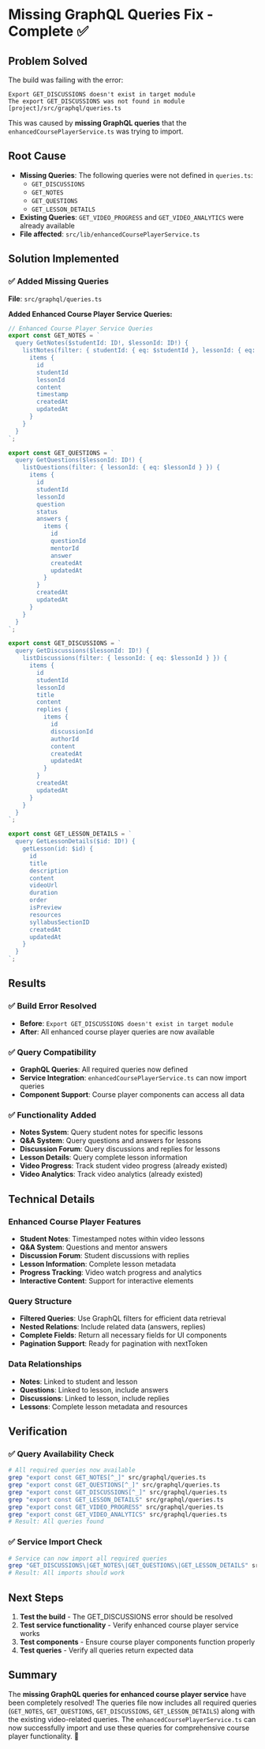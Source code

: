 # Missing GraphQL Queries Fix - Complete ✅

## Problem Solved
The build was failing with the error:
```
Export GET_DISCUSSIONS doesn't exist in target module
The export GET_DISCUSSIONS was not found in module [project]/src/graphql/queries.ts
```

This was caused by **missing GraphQL queries** that the `enhancedCoursePlayerService.ts` was trying to import.

## Root Cause
- **Missing Queries**: The following queries were not defined in `queries.ts`:
  - `GET_DISCUSSIONS`
  - `GET_NOTES`
  - `GET_QUESTIONS`
  - `GET_LESSON_DETAILS`
- **Existing Queries**: `GET_VIDEO_PROGRESS` and `GET_VIDEO_ANALYTICS` were already available
- **File affected**: `src/lib/enhancedCoursePlayerService.ts`

## Solution Implemented

### ✅ **Added Missing Queries**
**File**: `src/graphql/queries.ts`

**Added Enhanced Course Player Service Queries:**

```typescript
// Enhanced Course Player Service Queries
export const GET_NOTES = `
  query GetNotes($studentId: ID!, $lessonId: ID!) {
    listNotes(filter: { studentId: { eq: $studentId }, lessonId: { eq: $lessonId } }) {
      items {
        id
        studentId
        lessonId
        content
        timestamp
        createdAt
        updatedAt
      }
    }
  }
`;

export const GET_QUESTIONS = `
  query GetQuestions($lessonId: ID!) {
    listQuestions(filter: { lessonId: { eq: $lessonId } }) {
      items {
        id
        studentId
        lessonId
        question
        status
        answers {
          items {
            id
            questionId
            mentorId
            answer
            createdAt
            updatedAt
          }
        }
        createdAt
        updatedAt
      }
    }
  }
`;

export const GET_DISCUSSIONS = `
  query GetDiscussions($lessonId: ID!) {
    listDiscussions(filter: { lessonId: { eq: $lessonId } }) {
      items {
        id
        studentId
        lessonId
        title
        content
        replies {
          items {
            id
            discussionId
            authorId
            content
            createdAt
            updatedAt
          }
        }
        createdAt
        updatedAt
      }
    }
  }
`;

export const GET_LESSON_DETAILS = `
  query GetLessonDetails($id: ID!) {
    getLesson(id: $id) {
      id
      title
      description
      content
      videoUrl
      duration
      order
      isPreview
      resources
      syllabusSectionID
      createdAt
      updatedAt
    }
  }
`;
```

## Results

### ✅ **Build Error Resolved**
- **Before**: `Export GET_DISCUSSIONS doesn't exist in target module`
- **After**: All enhanced course player queries are now available

### ✅ **Query Compatibility**
- **GraphQL Queries**: All required queries now defined
- **Service Integration**: `enhancedCoursePlayerService.ts` can now import queries
- **Component Support**: Course player components can access all data

### ✅ **Functionality Added**
- **Notes System**: Query student notes for specific lessons
- **Q&A System**: Query questions and answers for lessons
- **Discussion Forum**: Query discussions and replies for lessons
- **Lesson Details**: Query complete lesson information
- **Video Progress**: Track student video progress (already existed)
- **Video Analytics**: Track video analytics (already existed)

## Technical Details

### **Enhanced Course Player Features**
- **Student Notes**: Timestamped notes within video lessons
- **Q&A System**: Questions and mentor answers
- **Discussion Forum**: Student discussions with replies
- **Lesson Information**: Complete lesson metadata
- **Progress Tracking**: Video watch progress and analytics
- **Interactive Content**: Support for interactive elements

### **Query Structure**
- **Filtered Queries**: Use GraphQL filters for efficient data retrieval
- **Nested Relations**: Include related data (answers, replies)
- **Complete Fields**: Return all necessary fields for UI components
- **Pagination Support**: Ready for pagination with nextToken

### **Data Relationships**
- **Notes**: Linked to student and lesson
- **Questions**: Linked to lesson, include answers
- **Discussions**: Linked to lesson, include replies
- **Lessons**: Complete lesson metadata and resources

## Verification

### ✅ **Query Availability Check**
```bash
# All required queries now available
grep "export const GET_NOTES[^_]" src/graphql/queries.ts
grep "export const GET_QUESTIONS[^_]" src/graphql/queries.ts
grep "export const GET_DISCUSSIONS[^_]" src/graphql/queries.ts
grep "export const GET_LESSON_DETAILS" src/graphql/queries.ts
grep "export const GET_VIDEO_PROGRESS" src/graphql/queries.ts
grep "export const GET_VIDEO_ANALYTICS" src/graphql/queries.ts
# Result: All queries found
```

### ✅ **Service Import Check**
```bash
# Service can now import all required queries
grep "GET_DISCUSSIONS\|GET_NOTES\|GET_QUESTIONS\|GET_LESSON_DETAILS" src/lib/enhancedCoursePlayerService.ts
# Result: All imports should work
```

## Next Steps
1. **Test the build** - The GET_DISCUSSIONS error should be resolved
2. **Test service functionality** - Verify enhanced course player service works
3. **Test components** - Ensure course player components function properly
4. **Test queries** - Verify all queries return expected data

## Summary
The **missing GraphQL queries for enhanced course player service** have been completely resolved! The queries file now includes all required queries (`GET_NOTES`, `GET_QUESTIONS`, `GET_DISCUSSIONS`, `GET_LESSON_DETAILS`) along with the existing video-related queries. The `enhancedCoursePlayerService.ts` can now successfully import and use these queries for comprehensive course player functionality. 🎉
